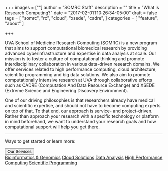 +++
images = [""]
author = "SOMRC Staff"
description = ""
title = "What is Research Computing?"
date = "2017-02-01T10:26:34-05:00"
draft = false
tags = [
  "somrc",
  "rc",
  "cloud",
  "xsede",
  "cadre",
]
categories = [
  "feature",
  "about"
]

+++

UVA School of Medicine Research Computing (SOMRC) is a new program that aims to support computational biomedical research by providing advanced cyberinfrastructure and expertise in data analysis at scale. Our mission is to foster a culture of computational thinking and promote interdisciplinary collaboration in various data-driven research domains. We offer services related to high performance computing, cloud architecture, scientific programming and big data solutions. We also aim to promote computationally intensive research at UVA through collaborative efforts such as CADRE (Computation And Data Resource Exchange) and XSEDE (Extreme Science and Engineering Discovery Environment).

One of our driving philosophies is that researchers already have medical and scientific expertise, and should not have to become computing experts on top of that. To that end, our approach is service- and project-driven. 
Rather than approach your research with a specific technology or platform in mind beforehand, we want to understand your research goals and how computational support will help you get there.

- - -

<p class=lead>Ways to get started or learn more:</p>

<div class="btn-group">
  <button type="button" class="btn btn-warning dropdown-toggle" data-toggle="dropdown" aria-haspopup="true" aria-expanded="false">
    Our Services
  </button>
  <div class="dropdown-menu">
    <a class="dropdown-item" href="https://somrc.virginia.edu/service/bioinformatics">Bioinformatics & Genomics</a>
    <a class="dropdown-item" href="https://somrc.virginia.edu/service/cloud">Cloud Solutions</a>
    <a class="dropdown-item" href="https://somrc.virginia.edu/service/data-analysis">Data Analysis</a>
    <a class="dropdown-item" href="https://somrc.virginia.edu/service/hpc">High Performance Computing</a>
    <a class="dropdown-item" href="https://somrc.virginia.edu/service/scientific-programming">Scientific Programming</a>
  </div>
</div>

